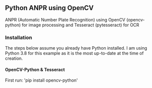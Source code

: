 ## Python ANPR using OpenCV

ANPR (Automatic Number Plate Recognition) using OpenCV (opencv-python) for image processing and Tesseract (pytesseract) for OCR

### Installation

The steps below assume you already have Python installed. I am using Python 3.8 for this example as it is the most up-to-date at the time of creation.

#### OpenCV-Python & Tesseract

First run: 'pip install opencv-python'
